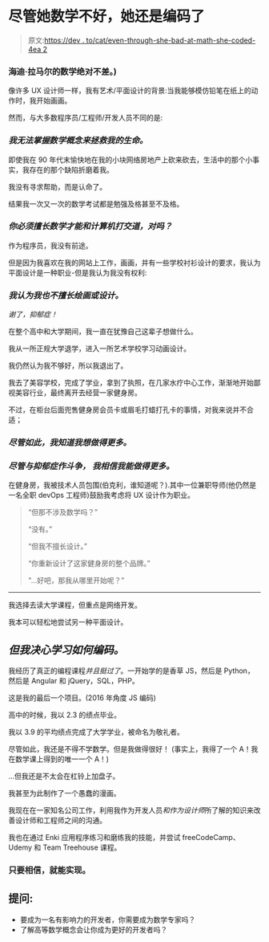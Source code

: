 # 尽管她数学不好，她还是编码了

> 原文:[https://dev . to/cat/even-through-she-bad-at-math-she-coded-4ea 2](https://dev.to/cat/even-though-she-was-bad-at-math-she-coded-4ea2)

### 海迪·拉马尔的数学绝对不差。)

像许多 UX 设计师一样，我有艺术/平面设计的背景:当我能够模仿铅笔在纸上的动作时，我开始画画。

然而，与大多数程序员/工程师/开发人员不同的是:

### *我无法掌握数学概念来拯救我的生命。*

即使我在 90 年代末愉快地在我的小块网络房地产上砍来砍去，生活中的那个小事实，我存在的那个缺陷折磨着我。

我没有寻求帮助，而是认命了。

结果我一次又一次的数学考试都是勉强及格甚至不及格。

### *你必须擅长数学才能和计算机打交道，对吗？*

作为程序员，我没有前途。

但是因为我喜欢在我的网站上工作，画画，并有一些学校衬衫设计的要求，我认为平面设计是一种职业-但是我认为我没有权利:

### *我认为我也不擅长绘画或设计。*

*谢了，抑郁症！*

在整个高中和大学期间，我一直在犹豫自己这辈子想做什么。

我从一所正规大学退学，进入一所艺术学校学习动画设计。

我仍然认为我不够好，所以我退出了。

我去了美容学校，完成了学业，拿到了执照，在几家水疗中心工作，渐渐地开始鄙视美容行业，最终离开去经营一家健身房。

不过，在柜台后面兜售健身房会员卡或眉毛打蜡打孔卡的事情，对我来说并不合适；

### *尽管如此，我知道我想做得更多。*

### *尽管与抑郁症作斗争， ***我相信我能做得更多。****

在健身房，我被技术人员包围(伯克利，谁知道呢？).其中一位兼职导师(他仍然是一名全职 devOps 工程师)鼓励我考虑将 UX 设计作为职业。

> “但那不涉及数学吗？”
> 
> “没有。”
> 
> “但我不擅长设计。”
> 
> “你重新设计了这家健身房的整个品牌。”
> 
> "...好吧，那我从哪里开始呢？”

* * *

我选择去读大学课程，但重点是网络开发。

我本可以轻松地尝试另一种平面设计。

## *但我决心学习如何编码。*

我经历了真正的编程课程*并且挺过了*。一开始学的是香草 JS，然后是 Python，然后是 Angular 和 jQuery，SQL，PHP。

这是我的最后一个项目。(2016 年角度 JS 编码)

高中的时候，我以 2.3 的绩点毕业。

我以 3.9 的平均绩点完成了大学学业，被命名为敬礼者。

尽管如此，我还是不得不学数学。但是我做得很好！
(事实上，我得了一个 A！我在数学课上得到的唯一一个 A！)

...但我还是不太会在杠铃上加盘子。

我甚至为此制作了一个愚蠢的漫画。

我现在在一家知名公司工作，利用我作为开发人员*和作为设计师*所了解的知识来改善设计师和工程师之间的沟通。

我也在通过 Enki 应用程序练习和磨练我的技能，并尝试 freeCodeCamp、Udemy 和 Team Treehouse 课程。

### 只要相信，就能实现。

## 提问:

*   要成为一名有影响力的开发者，你需要成为数学专家吗？
*   了解高等数学概念会让你成为更好的开发者吗？